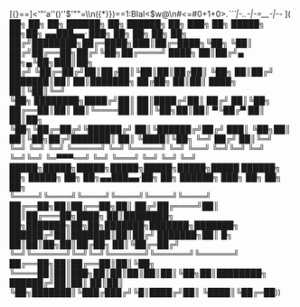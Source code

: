 [\{}==]<'"'a''()''$'""=\\\n({*}})==1:BIaI<$w@\n#<=#0+1+0>._```|-..-|-=__-|-_- ](
	  ██╗ ██╗ ██╗  ██████╗  ██╗ ██████╗ ██╗     ███╗  ██╗ █████╗  ██╗██╗ ▄▄███▄▄·    ███╗   ██╗ ██╗      ██╗  ██╗            
	 ██╔╝████████╗██╔═████╗███║██╔═████╗╚██╗    ╚██║ ██╔╝██╔══██╗██╔╝╚██╗██╔════╝    ████╗  ██║██╔╝▄ ██╗▄╚██╗███║██╗         
	██╔╝ ╚██╔═██╔╝██║██╔██║╚██║██║██╔██║ ╚██╗    ██║██╔╝ ███████║██║  ██║███████╗    ██╔██╗ ██║██║  ████╗ ██║╚██║╚═╝         
	╚██╗ ████████╗████╔╝██║ ██║████╔╝██║ ██╔╝    ██║╚██╗ ██╔══██║██║  ██║╚════██║    ██║╚██╗██║██║ ▀╚██╔▀ ██║ ██║██╗         
	 ╚██╗╚██╔═██╔╝╚██████╔╝ ██║╚██████╔╝██╔╝    ███║ ╚██╗██║  ██║╚██╗██╔╝███████║    ██║ ╚████║╚██╗  ╚═╝ ██╔╝ ██║╚═╝         
	  ╚═╝ ╚═╝ ╚═╝  ╚═════╝  ╚═╝ ╚═════╝ ╚═╝     ╚══╝  ╚═╝╚═╝  ╚═╝ ╚═╝╚═╝ ╚═▀▀▀══╝    ╚═╝  ╚═══╝ ╚═╝      ╚═╝  ╚═╝            
	█████╗█████╗█████╗█████╗█████╗█████╗█████   ██████╗ ██╗ █████╗ ██╗  ██╗▄▄███▄▄·██╗    ██╗ ██████╗ ███╗   ██╗ ██╗ ██╗     
	╚════╝╚════╝╚════╝╚════╝╚════╝╚════╝        ██╔══██╗██║██╔══██╗██║ ██╔╝██╔════╝██║    ██║██╔═══██╗████╗  ██║████████╗    
	██╗███████╗██╗██╗███████╗███████╗███████╗   ██████╔╝██║███████║██║██╔╝ ███████╗██║ █╗ ██║██║██╗██║██╔██╗ ██║╚██╔═██╔╝    
	╚═╝╚══════╝╚═╝╚═╝╚══════╝╚══════╝╚══════╝   ██╔══██╗██║██╔══██║██║╚██╗ ╚════██║██║███╗██║██║██║██║██║╚██╗██║████████╗    
					            ██████╔╝██║██║  ██║██║ ╚██╗███████║╚███╔███╔╝╚█║████╔╝██║ ╚████║╚██╔═██))
						    
